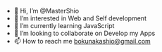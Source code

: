 - 👋 Hi, I’m @MasterShio
- 👀 I’m interested in Web and Self development
- 🌱 I’m currently learning JavaScript
- 💞️ I’m looking to collaborate on Develop my Apps
- 📫 How to reach me bokunakashio@gmail.com






